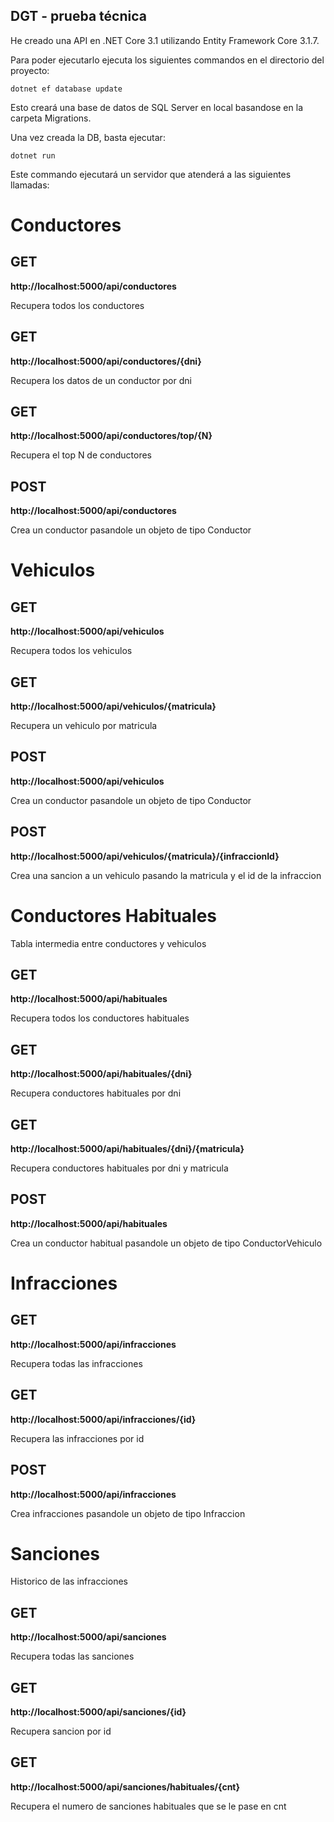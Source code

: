 ## DGT - prueba técnica

He creado una API en .NET Core 3.1 utilizando Entity Framework Core 3.1.7.

Para poder ejecutarlo ejecuta los siguientes commandos en el directorio del proyecto:

 `dotnet ef database update`

Esto creará una base de datos de SQL Server en local basandose en la carpeta Migrations.

Una vez creada la DB, basta ejecutar:

 `dotnet run`

Este commando ejecutará un servidor que atenderá a las siguientes llamadas:
# Conductores
## GET 
**http://localhost:5000/api/conductores** 

Recupera todos los conductores

## GET
**http://localhost:5000/api/conductores/{dni}**

Recupera los datos de un conductor por dni

## GET
**http://localhost:5000/api/conductores/top/{N}**

Recupera el top N de conductores

## POST
**http://localhost:5000/api/conductores** 

Crea un conductor pasandole un objeto de tipo Conductor

# Vehiculos

## GET 
**http://localhost:5000/api/vehiculos** 

Recupera todos los vehiculos

## GET
**http://localhost:5000/api/vehiculos/{matricula}**

Recupera un vehiculo por matricula

## POST
**http://localhost:5000/api/vehiculos** 

Crea un conductor pasandole un objeto de tipo Conductor

## POST
**http://localhost:5000/api/vehiculos/{matricula}/{infraccionId}**

Crea una sancion a un vehiculo pasando la matricula y el id de la infraccion

# Conductores Habituales

Tabla intermedia entre conductores y vehiculos

## GET 
**http://localhost:5000/api/habituales** 

Recupera todos los conductores habituales

## GET
**http://localhost:5000/api/habituales/{dni}**

Recupera conductores habituales por dni

## GET
**http://localhost:5000/api/habituales/{dni}/{matricula}**

Recupera conductores habituales por dni y matricula

## POST
**http://localhost:5000/api/habituales** 

Crea un conductor habitual pasandole un objeto de tipo ConductorVehiculo

# Infracciones

## GET
**http://localhost:5000/api/infracciones** 

Recupera todas las infracciones

## GET
**http://localhost:5000/api/infracciones/{id}**

Recupera las infracciones por id

## POST
**http://localhost:5000/api/infracciones** 

Crea infracciones pasandole un objeto de tipo Infraccion

# Sanciones
Historico de las infracciones

## GET
**http://localhost:5000/api/sanciones** 

Recupera todas las sanciones

## GET
**http://localhost:5000/api/sanciones/{id}**

Recupera sancion por id

## GET
**http://localhost:5000/api/sanciones/habituales/{cnt}**

Recupera el numero de sanciones habituales que se le pase en cnt


